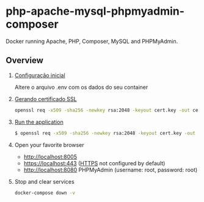 # php-apache-mysql-phpmyadmin-composer

Docker running Apache, PHP, Composer, MySQL and PHPMyAdmin.

## Overview

1. [Configuração inicial](#initial-config)

    Altere o arquivo .env com os dados do seu container

2. [Gerando certificado SSL](#certificate)

    ```sh
    openssl req -x509 -sha256 -newkey rsa:2048 -keyout cert.key -out cert.crt -days 365 -nodes
    ```

3. [Run the application](#run-application)

    ```sh
    $ openssl req -x509 -sha256 -newkey rsa:2048 -keyout cert.key -out cert.crt -days 365 -nodes
    ```

4. Open your favorite browser

    * [http://localhost:8005](http://localhost:8005/)
    * [https://localhost:443](https://localhost:443/) ([HTTPS](#configure-apache-with-ssl-certificates) not configured by default)
    * [http://localhost:8080](http://localhost:8080/) PHPMyAdmin (username: root, password: root)
    
5. Stop and clear services

    ```sh
    docker-compose down -v
    ```
